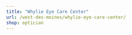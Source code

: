 ```yaml
---
title: "Whylie Eye Care Center"
url: /west-des-moines/whylie-eye-care-center/
shop: optician
---
```


